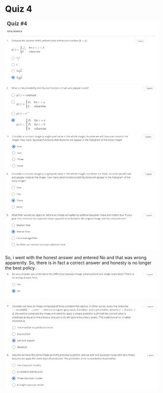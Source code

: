 # Quiz 4

![Question 1](assets/question-1.png)
![Question 2](assets/question-2.png)
![Question 3](assets/question-3.png)
![Question 4](assets/question-4.png)
![Question 5](assets/question-5.png)

So, i went with the honest answer and entered No and that was wrong apparently. So, there is in fact a correct answer
and honesty is no longer the best policy. 
![Question 6](assets/question-6.png)

![Question 7](assets/question-7.png)
![Question 8](assets/question-8.png)
